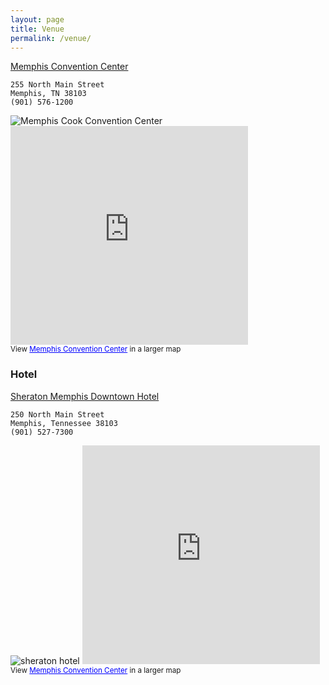```yaml
---
layout: page
title: Venue
permalink: /venue/
---
```


[Memphis Convention Center](http://www.cpmemphishotel.com/lp-memphis-cook-convention-center/) 
  
	255 North Main Street 
	Memphis, TN 38103 
	(901) 576-1200

<img src="../resources/images/cookconvention.png" alt="Memphis Cook Convention Center" class="img-rounded"/>

  
      
<iframe width="380" height="350" frameborder="0" scrolling="no" marginheight="0" marginwidth="0" src="https://maps.google.com/maps/ms?msa=0&amp;msid=216206600241149334724.0004ed87542cbb3cf2701&amp;ie=UTF8&amp;t=h&amp;ll=35.152548,-90.049972&amp;spn=0,0&amp;output=embed"></iframe><br /><small>View <a href="https://maps.google.com/maps/ms?msa=0&amp;msid=216206600241149334724.0004ed87542cbb3cf2701&amp;ie=UTF8&amp;t=h&amp;ll=35.152548,-90.049972&amp;spn=0,0&amp;source=embed" style="color:#0000FF;text-align:left">Memphis Convention Center</a> in a larger map</small>

      
    
      
      
### Hotel ###
     
   
<a href="http://www.starwoodhotels.com/sheraton/property/overview/index.html?propertyID=3951">Sheraton Memphis Downtown Hotel</a>


	250 North Main Street
	Memphis, Tennessee 38103
	(901) 527-7300
      
      
<img src="../resources/images/sheraton.png" alt="sheraton hotel" class="img-rounded"/>
      
<iframe width="380" height="350" frameborder="0" scrolling="no" marginheight="0" marginwidth="0" src="https://maps.google.com/maps?f=q&amp;source=s_q&amp;hl=en&amp;geocode=&amp;q=Sheraton+Memphis+Downtown+Hotel,+North+Main+Street,+Memphis,+TN&amp;aq=0&amp;oq=sheraton+memphis+&amp;sll=35.152548,-90.049972&amp;sspn=0.000836,0.000544&amp;t=h&amp;ie=UTF8&amp;hq=Sheraton+Memphis+Downtown+Hotel,&amp;hnear=N+Main+St,+Memphis,+Tennessee&amp;ll=35.151726,-90.050072&amp;spn=0.01057,0.006295&amp;output=embed"></iframe><br /><small>View <a href="https://maps.google.com/maps?f=q&amp;source=embed&amp;hl=en&amp;geocode=&amp;q=Sheraton+Memphis+Downtown+Hotel,+North+Main+Street,+Memphis,+TN&amp;aq=0&amp;oq=sheraton+memphis+&amp;sll=35.152548,-90.049972&amp;sspn=0.000836,0.000544&amp;t=h&amp;ie=UTF8&amp;hq=Sheraton+Memphis+Downtown+Hotel,&amp;hnear=N+Main+St,+Memphis,+Tennessee&amp;ll=35.151726,-90.050072&amp;spn=0.01057,0.006295" style="color:#0000FF;text-align:left">Memphis Convention Center</a> in a larger map</small>
